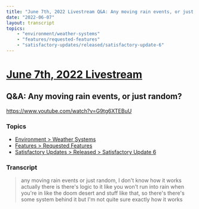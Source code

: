 ```yaml
---
title: "June 7th, 2022 Livestream Q&A: Any moving rain events, or just random?"
date: "2022-06-07"
layout: transcript
topics:
    - "environment/weather-systems"
    - "features/requested-features"
    - "satisfactory-updates/released/satisfactory-update-6"
---
```

# [June 7th, 2022 Livestream](../2022-06-07.md)
## Q&A: Any moving rain events, or just random?
https://www.youtube.com/watch?v=G9tg6XTEBuU

### Topics
* [Environment > Weather Systems](../topics/environment/weather-systems.md)
* [Features > Requested Features](../topics/features/requested-features.md)
* [Satisfactory Updates > Released > Satisfactory Update 6](../topics/satisfactory-updates/released/satisfactory-update-6.md)

### Transcript

> any moving rain events or just random, I don't know how it works actually there is there's logic to it like you won't run into rain when you're in like the doom desert and stuff like that, so there's there's some system behind it but I'm not quite sure exactly how it works
